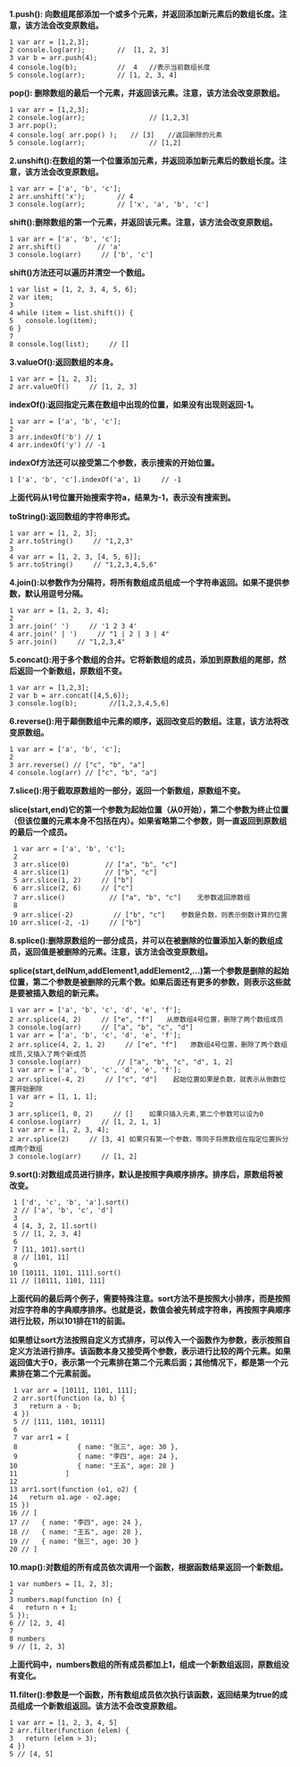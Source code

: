 **1.push(): 向数组尾部添加一个或多个元素，并返回添加新元素后的数组长度。注意，该方法会改变原数组。**

```
1 var arr = [1,2,3];
2 console.log(arr);        //  [1, 2, 3]
3 var b = arr.push(4);  
4 console.log(b);          //  4   //表示当前数组长度
5 console.log(arr);        // [1, 2, 3, 4]   
```

**pop(): 删除数组的最后一个元素，并返回该元素。注意，该方法会改变原数组。**

```
1 var arr = [1,2,3];
2 console.log(arr);                // [1,2,3]
3 arr.pop();
4 console.log( arr.pop() );　　// [3]　　//返回删除的元素
5 console.log(arr);                // [1,2] 
```

 **2.unshift():在数组的第一个位置添加元素，并返回添加新元素后的数组长度。注意，该方法会改变原数组。**

```
1 var arr = ['a', 'b', 'c'];
2 arr.unshift('x');        // 4
3 console.log(arr);        // ['x', 'a', 'b', 'c']
```

**shift():删除数组的第一个元素，并返回该元素。注意，该方法会改变原数组。**

```
1 var arr = ['a', 'b', 'c'];
2 arr.shift()         // 'a'
3 console.log(arr)     // ['b', 'c']    
```

**shift()方法还可以遍历并清空一个数组。**

```
1 var list = [1, 2, 3, 4, 5, 6];
2 var item;
3 
4 while (item = list.shift()) {
5   console.log(item);
6 }
7 
8 console.log(list);     // []
```

 **3.valueOf():返回数组的本身。**

```
1 var arr = [1, 2, 3];
2 arr.valueOf()     // [1, 2, 3]    
```

**indexOf():返回指定元素在数组中出现的位置，如果没有出现则返回-1。**

```
1 var arr = ['a', 'b', 'c'];
2 
3 arr.indexOf('b') // 1
4 arr.indexOf('y') // -1
```

**indexOf方法还可以接受第二个参数，表示搜索的开始位置。**

```
1 ['a', 'b', 'c'].indexOf('a', 1)     // -1
```

**上面代码从1号位置开始搜索字符a，结果为-1，表示没有搜索到。**

**toString():返回数组的字符串形式。**

```
1 var arr = [1, 2, 3];
2 arr.toString()     // "1,2,3"
3 
4 var arr = [1, 2, 3, [4, 5, 6]];
5 arr.toString()     // "1,2,3,4,5,6"
```

**4.join():以参数作为分隔符，将所有数组成员组成一个字符串返回。如果不提供参数，默认用逗号分隔。**

```
1 var arr = [1, 2, 3, 4];
2 
3 arr.join(' ')     // '1 2 3 4'
4 arr.join(' | ')     // "1 | 2 | 3 | 4"
5 arr.join()     // "1,2,3,4"
```

**5.concat():用于多个数组的合并。它将新数组的成员，添加到原数组的尾部，然后返回一个新数组，原数组不变。**

```
1 var arr = [1,2,3];
2 var b = arr.concat([4,5,6]);
3 console.log(b);        //[1,2,3,4,5,6]
```

**6.reverse():用于颠倒数组中元素的顺序，返回改变后的数组。注意，该方法将改变原数组。**

```
1 var arr = ['a', 'b', 'c'];
2 
3 arr.reverse() // ["c", "b", "a"]
4 console.log(arr) // ["c", "b", "a"]
```

**7.slice():用于截取原数组的一部分，返回一个新数组，原数组不变。**

**slice(start,end)它的第一个参数为起始位置（从0开始），第二个参数为终止位置（但该位置的元素本身不包括在内）。如果省略第二个参数，则一直返回到原数组的最后一个成员。**

```
 1 var arr = ['a', 'b', 'c'];
 2 
 3 arr.slice(0)         // ["a", "b", "c"]
 4 arr.slice(1)         // ["b", "c"]
 5 arr.slice(1, 2)     // ["b"]
 6 arr.slice(2, 6)     // ["c"]
 7 arr.slice()           // ["a", "b", "c"]    无参数返回原数组
 8 
 9 arr.slice(-2)          // ["b", "c"]    参数是负数，则表示倒数计算的位置
10 arr.slice(-2, -1)     // ["b"] 
```

**8.splice():删除原数组的一部分成员，并可以在被删除的位置添加入新的数组成员，返回值是被删除的元素。注意，该方法会改变原数组。**

**splice(start,delNum,addElement1,addElement2,...)第一个参数是删除的起始位置，第二个参数是被删除的元素个数。如果后面还有更多的参数，则表示这些就是要被插入数组的新元素。**

```
1 var arr = ['a', 'b', 'c', 'd', 'e', 'f'];
2 arr.splice(4, 2)     // ["e", "f"]　　从原数组4号位置，删除了两个数组成员
3 console.log(arr)     // ["a", "b", "c", "d"]
1 var arr = ['a', 'b', 'c', 'd', 'e', 'f'];
2 arr.splice(4, 2, 1, 2)     // ["e", "f"]　　原数组4号位置，删除了两个数组成员,又插入了两个新成员
3 console.log(arr)         // ["a", "b", "c", "d", 1, 2]
1 var arr = ['a', 'b', 'c', 'd', 'e', 'f'];
2 arr.splice(-4, 2)     // ["c", "d"]    起始位置如果是负数，就表示从倒数位置开始删除
1 var arr = [1, 1, 1];
2 
3 arr.splice(1, 0, 2)     // []    如果只插入元素,第二个参数可以设为0
4 conlose.log(arr)     // [1, 2, 1, 1]
1 var arr = [1, 2, 3, 4];
2 arr.splice(2)     // [3, 4] 如果只有第一个参数，等同于将原数组在指定位置拆分成两个数组
3 console.log(arr)     // [1, 2]
```

**9.sort():对数组成员进行排序，默认是按照字典顺序排序。排序后，原数组将被改变。**

```
 1 ['d', 'c', 'b', 'a'].sort()
 2 // ['a', 'b', 'c', 'd']
 3 
 4 [4, 3, 2, 1].sort()
 5 // [1, 2, 3, 4]
 6 
 7 [11, 101].sort()
 8 // [101, 11]
 9 
10 [10111, 1101, 111].sort()
11 // [10111, 1101, 111]
```

**上面代码的最后两个例子，需要特殊注意。sort方法不是按照大小排序，而是按照对应字符串的字典顺序排序。也就是说，数值会被先转成字符串，再按照字典顺序进行比较，所以101排在11的前面。**

**如果想让sort方法按照自定义方式排序，可以传入一个函数作为参数，表示按照自定义方法进行排序。该函数本身又接受两个参数，表示进行比较的两个元素。如果返回值大于0，表示第一个元素排在第二个元素后面；其他情况下，都是第一个元素排在第二个元素前面。**

```
 1 var arr = [10111, 1101, 111];
 2 arr.sort(function (a, b) {
 3   return a - b;
 4 })
 5 // [111, 1101, 10111]
 6 
 7 var arr1 = [
 8               { name: "张三", age: 30 },
 9               { name: "李四", age: 24 },
10               { name: "王五", age: 28 }
11            ]
12 
13 arr1.sort(function (o1, o2) {
14   return o1.age - o2.age;
15 }) 
16 // [
17 //   { name: "李四", age: 24 },
18 //   { name: "王五", age: 28 },
19 //   { name: "张三", age: 30 }
20 // ]
```

**10.map():对数组的所有成员依次调用一个函数，根据函数结果返回一个新数组。**

```
1 var numbers = [1, 2, 3];
2 
3 numbers.map(function (n) {
4   return n + 1;
5 });
6 // [2, 3, 4]
7 
8 numbers
9 // [1, 2, 3]
```

**上面代码中，numbers数组的所有成员都加上1，组成一个新数组返回，原数组没有变化。**

 **11.filter():参数是一个函数，所有数组成员依次执行该函数，返回结果为true的成员组成一个新数组返回。该方法不会改变原数组。**

```
1 var arr = [1, 2, 3, 4, 5]
2 arr.filter(function (elem) {
3   return (elem > 3);
4 })
5 // [4, 5]
```